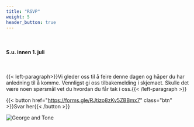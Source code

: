```yaml
---
title: "RSVP"
weight: 5
header_button: true
---
```


&nbsp;

#### S.u. innen 1. juli

&nbsp;

{{< left-paragraph>}}Vi gleder oss til å feire denne dagen og håper du har anledning til å komme. Vennligst gi oss tilbakemelding i skjemaet. Skulle det være noen spørsmål vet du hvordan du får tak i oss.{{< /left-paragraph >}}

{{< button href="https://forms.gle/RJtizo8zKv5ZBBmx7" class="btn" >}}Svar her{{< /button >}}

![George and Tone](images/GT.jpg)